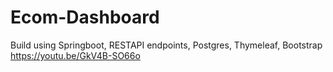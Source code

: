 # Ecom-Dashboard
Build using Springboot, RESTAPI endpoints, Postgres, Thymeleaf, Bootstrap
https://youtu.be/GkV4B-SO66o
